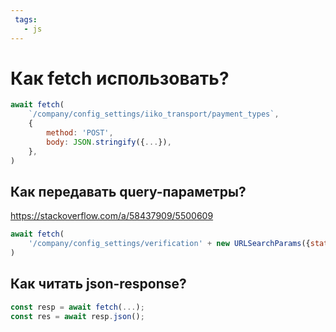 ```yaml
---
 tags:
   - js
---
```


# Как fetch использовать?

```js
await fetch(
    `/company/config_settings/iiko_transport/payment_types`,
    {
        method: 'POST',
        body: JSON.stringify({...}),
    },
)
```

## Как передавать query-параметры?

https://stackoverflow.com/a/58437909/5500609

```js
await fetch(
    '/company/config_settings/verification' + new URLSearchParams({status: this.status}),
)
```

## Как читать json-response?

```js
const resp = await fetch(...);
const res = await resp.json();
```
